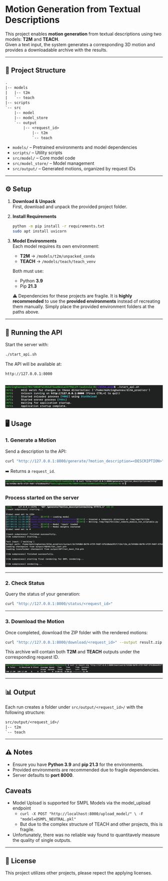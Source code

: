 # Motion Generation from Textual Descriptions

This project enables **motion generation** from textual descriptions using two models: **T2M** and **TEACH**.  
Given a text input, the system generates a corresponding 3D motion and provides a downloadable archive with the results.

---

## 📂 Project Structure

```
.
|-- models
|   |-- t2m
|   `-- teach
|-- scripts
`-- src
    |-- model
    |-- model_store
    `-- output
        |-- <request_id>
            |-- t2m
            `-- teach
```

- `models/` – Pretrained environments and model dependencies
- `scripts/` – Utility scripts
- `src/model/` – Core model code
- `src/model_store/` – Model management
- `src/output/` – Generated motions, organized by request IDs

---

## ⚙️ Setup

1. **Download & Unpack**  
   First, download and unpack the provided project folder.

2. **Install Requirements**

   ```bash
   python -m pip install -r requirements.txt
   sudo apt install uvicorn
   ```

3. **Model Environments**  
   Each model requires its own environment:

   - **T2M** → `/models/t2m/unpacked_conda`
   - **TEACH** → `/models/teach/teach_venv`

   Both must use:

   - Python **3.9**
   - Pip **21.3**

   ⚠️ Dependencies for these projects are fragile. It is **highly recommended** to use the **provided environments** instead of recreating them manually. Simply place the provided environment folders at the paths above.

---

## 🚀 Running the API

Start the server with:

```bash
./start_api.sh
```

The API will be available at:

```
http://127.0.0.1:8000
```

## ![API Start](assets/media/step0.png)

## 🖥️ Usage

### 1. Generate a Motion

Send a description to the API:

```bash
curl "http://127.0.0.1:8000/generate/?motion_description=<DESCRIPTION>"
```

➡️ Returns a `request_id`.

![Step 1](assets/media/step1.png)

### Process started on the server

![Step 2](assets/media/step2.png)

---

### 2. Check Status

Query the status of your generation:

```bash
curl "http://127.0.0.1:8000/status/<request_id>"
```

---

### 3. Download the Motion

Once completed, download the ZIP folder with the rendered motions:

```bash
curl "http://127.0.0.1:8000/download/<request_id>" --output result.zip
```

This archive will contain both **T2M** and **TEACH** outputs under the corresponding request ID.

![Step 3](assets/media/step3.png)

---

## 📊 Output

Each run creates a folder under `src/output/<request_id>/` with the following structure:

```
src/output/<request_id>/
|-- t2m
`-- teach
```

---

## ⚠️ Notes

- Ensure you have **Python 3.9** and **pip 21.3** for the environments.
- Provided environments are recommended due to fragile dependencies.
- Server defaults to **port 8000**.

## Caveats

- Model Upload is supported for SMPL Models via the model_upload endpoint
  - `curl -X POST "http://localhost:8000/upload_model/" \
-F "model=@SMPL_NEUTRAL.pkl"
`
  - But due to the complex structure of TEACH and other projects, this is fragile.
- Unfortunately, there was no reliable way found to quantitavely measure the quality of single outputs.

---

## 📜 License

This project utilizes other projects, please repect the applying licenses.
